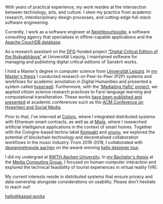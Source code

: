 With years of practical experience, my work resides at the intersection between technology, arts, and culture. I stem my practice from academic research, interdisciplinary design processes, and cutting-edge full-stack software engineering.

Currently, I work as a software engineer at [Neighbourhoodie](https://neighbourhood.ie/), a software consulting agency that specialises in offline-capable applications and the [Apache CouchDB database](https://couchdb.apache.org/).

As a research assistant on the [DFG](https://www.dfg.de/en/)-funded project [“Digital Critical Edition of the Nyāyabhāsya”](https://www.gko.uni-leipzig.de/indologie-zaw/forschungprojekte/aktuelle-projekte/projekt-digitale-kritische-edition.html) at Universität Leipzig, I maintained software for managing and publishing digital critical editions of Sanskrit works.

I hold a Master’s degree in computer science from [Universität Leipzig](https://www.uni-leipzig.de/). In [my Master's thesis](/hyperwell) I conducted research on Peer-to-Peer (P2P) systems and workflows for academic annotation in Digital Humanities and presented a system called [hyperwell](https://hyperwell.org/). Furthermore, with the [‘Mediating Hafiz’ project](/mediating-hafiz), we applied citizen science research practices to Farsi language learning and computational transliteration. These works [have been published and presented](/publications) at academic conferences such as the [ACM Conference on Hypertext and Social Media](https://dl.acm.org/doi/10.1145/3342220.3343667).

Prior to that, I’ve interned at [Colony](https://colony.io/), where I integrated distributed systems with Ethereum smart contracts, as well as at [Miele](https://www.miele.de/), where I researched artificial intelligence applications in the context of smart homes. Together with the Cologne-based techno label [Kompakt](https://kompakt.fm/) and [ununu](https://ununu.io/), we explored the potential of blockchain technology and decentralised collaboration workflows in the music industry. From 2016-2018, I collaborated with [designmetropole aachen](https://www.designmetropole-aachen.de/) on the award-winning [hello designer tour](https://hellodesignertour.eu/).

I did my undergrad at [RWTH Aachen University](https://www.rwth-aachen.de/). In [my Bachelor's thesis](https://hci.rwth-aachen.de/kassel) at the [Media Computing Group](https://hci.rwth-aachen.de/), I focused on human-computer interaction and explored the technical feasibility of tourist experiences in virtual reality (VR).

My current interests reside in distributed systems that ensure privacy and data ownership alongside considerations on usability. Please don't hesitate to reach out!

[hello@kassel.works](mailto:hello@kassel.works)
